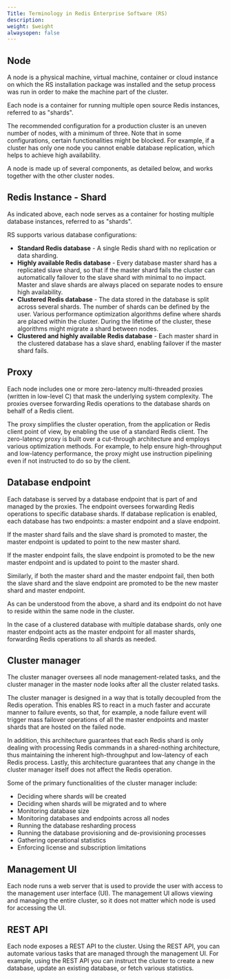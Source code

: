 ```yaml
---
Title: Terminology in Redis Enterprise Software (RS)
description: 
weight: $weight
alwaysopen: false
---
```

## Node

A node is a physical machine, virtual machine, container or cloud
instance on which the RS installation package was installed and the
setup process was run in order to make the machine part of the cluster.

Each node is a container for running multiple open source Redis
instances, referred to as "shards".

The recommended configuration for a production cluster is an uneven
number of nodes, with a minimum of three. Note that in some
configurations, certain functionalities might be blocked. For example,
if a cluster has only one node you cannot enable database replication,
which helps to achieve high availability.

A node is made up of several components, as detailed below, and works
together with the other cluster nodes.

## Redis Instance - Shard

As indicated above, each node serves as a container for hosting multiple
database instances, referred to as "shards".

RS supports various database configurations:

- **Standard Redis database** - A single Redis shard with no
    replication or data sharding.
- **Highly available Redis database** - Every database master shard
    has a replicated slave shard, so that if the master shard fails the
    cluster can automatically failover to the slave shard with minimal
    to no impact. Master and slave shards are always placed on separate
    nodes to ensure high availability.
- **Clustered Redis database** - The data stored in the database is
    split across several shards. The number of shards can be defined by
    the user. Various performance optimization algorithms define where
    shards are placed within the cluster. During the lifetime of the
    cluster, these algorithms might migrate a shard between nodes.
- **Clustered and highly available Redis database** - Each master shard
    in the clustered database has a slave shard, enabling failover if
    the master shard fails.

## Proxy

Each node includes one or more zero-latency multi-threaded proxies
(written in low-level C) that mask the underlying system complexity. The
proxies oversee forwarding Redis operations to the database shards on
behalf of a Redis client.

The proxy simplifies the cluster operation, from the application or
Redis client point of view, by enabling the use of a standard Redis
client. The zero-latency proxy is built over a cut-through architecture
and employs various optimization methods. For example, to help ensure
high-throughput and low-latency performance, the proxy might use
instruction pipelining even if not instructed to do so by the client.

## Database endpoint

Each database is served by a database endpoint that is part of and
managed by the proxies. The endpoint oversees forwarding Redis
operations to specific database shards. If database replication is
enabled, each database has two endpoints: a master endpoint and a slave
endpoint.

If the master shard fails and the slave shard is promoted to master, the
master endpoint is updated to point to the new master shard.

If the master endpoint fails, the slave endpoint is promoted to be the
new master endpoint and is updated to point to the master shard.

Similarly, if both the master shard and the master endpoint fail, then
both the slave shard and the slave endpoint are promoted to be the new
master shard and master endpoint.

As can be understood from the above, a shard and its endpoint do not
have to reside within the same node in the cluster.

In the case of a clustered database with multiple database shards, only
one master endpoint acts as the master endpoint for all master shards,
forwarding Redis operations to all shards as needed.

## Cluster manager

The cluster manager oversees all node management-related tasks, and the
cluster manager in the master node looks after all the cluster related
tasks.

The cluster manager is designed in a way that is totally decoupled from
the Redis operation. This enables RS to react in a much faster and
accurate manner to failure events, so that, for example, a node failure
event will trigger mass failover operations of all the master endpoints
and master shards that are hosted on the failed node.

In addition, this architecture guarantees that each Redis shard is only
dealing with processing Redis commands in a shared-nothing architecture,
thus maintaining the inherent high-throughput and low-latency of each
Redis process. Lastly, this architecture guarantees that any change in
the cluster manager itself does not affect the Redis operation.

Some of the primary functionalities of the cluster manager include:

- Deciding where shards will be created
- Deciding when shards will be migrated and to where
- Monitoring database size
- Monitoring databases and endpoints across all nodes
- Running the database resharding process
- Running the database provisioning and de-provisioning processes
- Gathering operational statistics
- Enforcing license and subscription limitations

## Management UI

Each node runs a web server that is used to provide the user with access
to the management user interface (UI). The management UI allows viewing
and managing the entire cluster, so it does not matter which node is
used for accessing the UI.

## REST API

Each node exposes a REST API to the cluster. Using the REST API, you can
automate various tasks that are managed through the management UI. For
example, using the REST API you can instruct the cluster to create a new
database, update an existing database, or fetch various statistics.
